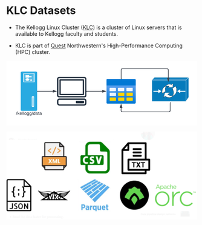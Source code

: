 # KLC Datasets

* The Kellogg Linux Cluster ([KLC](https://www.kellogg.northwestern.edu/research-support/computing/kellogg-linux-cluster.aspx)) is a cluster of Linux servers that is available to Kellogg faculty and students.

* KLC is part of [Quest](https://www.it.northwestern.edu/departments/it-services-support/research/computing/quest/index.html) Northwestern's High-Performance Computing (HPC) cluster.


![Data Workflow](images/data-pipeline-klc.png)


![Data Workflow](images/data-formats.png)
